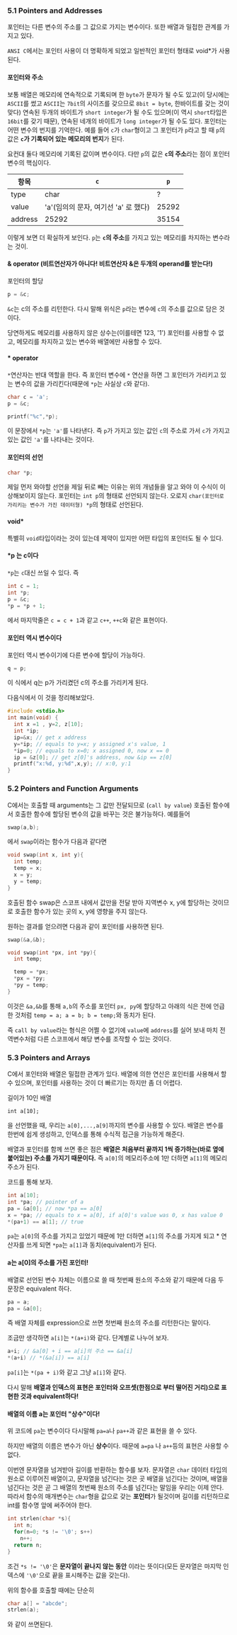 ### 5.1 Pointers and Addresses
포인터는 다른 변수의 주소를 그 값으로 가지는 변수이다. 또한 배열과 밀접한 관계를 가지고 있다.

`ANSI C`에서는 포인터 사용이 더 명확하게 되었고 일반적인 포인터 형태로 void*가 사용된다.

#### 포인터와 주소
보통 배열은 메모리에 연속적으로 기록되며 한 `byte`가 문자가 될 수도 있고(이 당시에는 `ASCII`를 썼고 `ASCII`는 `7bit`의 사이즈를 갖으므로 `8bit = byte`, 한바이트를 갖는 것이 맞다) 연속된 두개의 바이트가 `short integer`가 될 수도 있으며(이 역시 `short`타입은 `16bit`를 갖기 때문), 연속된 네개의 바이트가 `long integer`가 될 수도 있다. 포인터는 어떤 변수의 번지를 기억한다. 예를 들어 `c`가 `char`형이고 그 포인터가 `p`라고 할 때 `p`의 값은 **`c`가 기록되어 있는 메모리의 번지**가 된다.

요컨대 둘다 메모리에 기록된 값이며 변수이다. 다만 `p`의 값은 **`c`의 주소**라는 점이 포인터 변수의 핵심이다.

항목 |`c` | `p`
-----|----|-----
type | char | ?
value | 'a'(임의의 문자, 여기선 'a' 로 했다) | 25292
address | 25292 | 35154
이렇게 보면 더 확실하게 보인다. `p`는 **`c`의 주소**를 가지고 있는 메모리를 차지하는 변수라는 것이.

#### & operator (비트연산자가 아니다! 비트연산자 &은 두개의 operand를 받는다!)
포인터의 할당
```c
p = &c;
```
`&c`는 c의 주소를 리턴한다. 다시 말해 위식은 `p`라는 변수에 `c`의 주소를 값으로 담은 것이다.

당연하게도 메모리를 사용하지 않은 상수는(이를테면 123, '1') 포인터를 사용할 수 없고, 메모리를 차지하고 있는 변수와 배열에만 사용할 수 있다.

#### * operator
`*`연산자는 반대 역할을 한다. 즉 포인터 변수에 `*` 연산을 하면 그 포인터가 가리키고 있는 변수의 값을 가리킨다(때문에 `*p`는 사실상 `c`와 같다). 

```c
char c = 'a';
p = &c;

printf("%c",*p); 
```
이 문장에서 `*p`는 `'a'`를 나타낸다. 즉 `p`가 가지고 있는 값인 `c`의 주소로 가서 `c`가 가지고 있는 값인 `'a'`를 나타내는 것이다.

#### 포인터의 선언
```c
char *p;
```
제일 먼저 와야할 선언을 제일 뒤로 빼는 이유는 위의 개념들을 알고 와야 이 수식이 이상해보이지 않는다. 포인터는 `int p`의 형태로 선언되지 않는다. 오로지 `char(포인터로 가리키는 변수가 가진 데이터형) *p`의 형태로 선언된다.

#### void*
특별히 `void`타입이라는 것이 있는데 제약이 있지만 어떤 타입의 포인터도 될 수 있다.

#### *p 는 c이다
`*p`는 `c`대신 쓰일 수 있다. 즉
```c
int c = 1;
int *p;
p = &c;
*p = *p + 1;
```
에서 마지막줄은 `c = c + 1`과 같고 `c++`, `++c`와 같은 표현이다.

#### 포인터 역시 변수이다
포인터 역시 변수이기에 다른 변수에 할당이 가능하다.
```c
q = p;
```
이 식에서 q는 p가 가리켰던 c의 주소를 가리키게 된다.

다음식에서 이 것을 정리해보았다.
```c
#include <stdio.h>
int main(void) {
  int x =1 , y=2, z[10];
  int *ip;
  ip=&x; // get x address
  y=*ip; // equals to y=x; y assigned x's value, 1
  *ip=0; // equals to x=0; x assigned 0, now x == 0
  ip = &z[0]; // get z[0]'s address, now &ip == z[0]
  printf("x:%d, y:%d",x,y); // x:0, y:1
}
```
### 5.2 Pointers and Function Arguments
C에서는 호출할 때 arguments는 그 값만 전달되므로 (`call by value`) 호출된 함수에서 호출한 함수에 할당된 변수의 값을 바꾸는 것은 불가능하다. 예를들어
```c
swap(a,b);
```
에서 `swap`이라는 함수가 다음과 같다면
```c
void swap(int x, int y){
  int temp;
  temp = x;
  x = y;
  y = temp;
}
```
호출된 함수 swap은 스코프 내에서 값만을 전달 받아 지역변수 x, y에 할당하는 것이므로 호출한 함수가 있는 곳의 x, y에 영향을 주지 않는다.

원하는 결과를 얻으려면 다음과 같이 포인터를 사용하면 된다.

```c
swap(&a,&b);

void swap(int *px, int *py){
  int temp;

  temp = *px;
  *px = *py;
  *py = temp;
}
```
이것은 `&a,&b`를 통해 `a,b`의 주소를 포인터 `px, py`에 할당하고 아래의 식은 전에 언급한 것처럼 `temp = a; a = b; b = temp;`와 동치가 된다.

즉 `call by value`라는 형식은 어쩔 수 없기에 `value`에 `address`를 실어 보내 마치 전역변수처럼 다른 스코프에서 해당 변수를 조작할 수 있는 것이다.


### 5.3 Pointers and Arrays
C에서 포인터와 배열은 밀접한 관계가 있다. 배열에 의한 연산은 포인터를 사용해서 할 수 있으며, 포인터를 사용하는 것이 더 빠르기는 하지만 좀 더 어렵다.

길이가 10인 배열
```
int a[10];
```
을 선언했을 때, 우리는 `a[0],...,a[9]`까지의 변수를 사용할 수 있다. 배열은 변수를 한번에 쉽게 생성하고, 인덱스를 통해 수식적 접근을 가능하게 해준다.

배열과 포인터를 함께 쓰면 좋은 점은 **배열은 처음부터 끝까지 1씩 증가하는(바로 옆에 붙어있는) 주소를 가지기 때문이다.** 즉 `a[0]`의 메모리주소에 1만 더하면 `a[1]`의 메모리주소가 된다.

코드를 통해 보자.

```c
int a[10];
int *pa; // pointer of a
pa = &a[0]; // now *pa == a[0]
x = *pa; // equals to x = a[0], if a[0]'s value was 0, x has value 0
*(pa+1) == a[1]; // true
```
`pa`는 `a[0]`의 주소를 가지고 있었기 때문에 1만 더하면 `a[1]`의 주소를 가지게 되고 * 연산자를 쓰게 되면 `*pa`는 `a[1]`과 동치(equivalent)가 된다.

#### a는 a[0]의 주소를 가진 포인터!
배열로 선언된 변수 자체는 이름으로 쓸 때 첫번째 원소의 주소와 같기 때문에 다음 두 문장은 equivalent 하다.

```c
pa = a;
pa = &a[0];
```
즉 배열 자체를 expression으로 쓰면 첫번째 원소의 주소를 리턴한다는 말이다.

조금만 생각하면 `a[i]`는 `*(a+i)`와 같다. 단계별로 나누어 보자.
```c
a+i; // &a[0] + i == a[i]의 주소 == &a[i]
*(a+i) // *(&a[i]) == a[i]
```

`pa[i]`는 `*(pa + i)`와 같고 그냥 `a[i]`와 같다.

다시 말해 **배열과 인덱스의 표현은 포인터와 오프셋(한점으로 부터 떨어진 거리)으로 표현한 것과 equivalent하다!**

#### 배열의 이름 a는 포인터 "상수"이다!
위 코드에 `pa`는 변수이다 다시말해 `pa=a`나 `pa++`과 같은 표현을 쓸 수 있다.

하지만 배열의 이름은 변수가 아닌 **상수**이다. 때문에 `a=pa` 나 `a++`등의 표현은 사용할 수 없다.

이번엔 문자열을 넘겨받아 길이를 반환하는 함수를 보자.
문자열은 `char` 데이터 타입의 원소로 이루어진 배열이고, 문자열을 넘긴다는 것은 곳 배열을 넘긴다는 것이며, 배열을 넘긴다는 것은 곧 그 배열의 첫번째 원소의 주소를 넘긴다는 말임을 우리는 이제 안다. 따라서 함수의 매개변수는 `char`형을 값으로 갖는 **포인터**가 될것이며 길이를 리턴하므로 int를 함수명 앞에 써주어야 한다.

```c
int strlen(char *s){
  int n;
  for(n=0; *s != '\0'; s++)
    n++;
  return n;
}
```
조건 `*s != '\0'`은 **문자열이 끝나지 않는 동안** 이라는 뜻이다(모든 문자열은 마지막 인덱스에 `'\0'`으로 끝을 표시해주는 값을 갖는다).

위의 함수를 호출할 때에는 단순히
```c
char a[] = "abcde";
strlen(a);
```
와 같이 쓰면된다.

